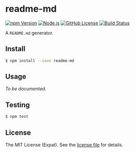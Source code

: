 readme-md
=========
[![npm Version][NPM VERSION BADGE]][NPM PAGE]
[![Node.js][NODE VERSION BADGE]][NODE PAGE]
[![GitHub License][LICENSE BADGE]][LICENSE PAGE]
[![Build Status][BUILD BADGE]][BUILD PAGE]

A `README.md` generator.

Install
-------
```sh
$ npm install --save readme-md
```

Usage
-----
_To be documented._

Testing
-------
```sh
$ npm test
```

License
-------
The MIT License (Expat). See the [license file](LICENSE) for details.

[BUILD BADGE]: https://img.shields.io/travis/jbenner-radham/node-readme-md.svg?style=flat-square
[BUILD PAGE]: https://travis-ci.org/jbenner-radham/node-readme-md
[LICENSE BADGE]: https://img.shields.io/badge/license-MIT%20License-blue.svg?style=flat-square
[LICENSE PAGE]: https://github.com/jbenner-radham/node-readme-md/blob/master/LICENSE
[NODE PAGE]: https://nodejs.org/
[NODE VERSION BADGE]: https://img.shields.io/node/v/readme-md.svg?style=flat-square
[NPM PAGE]: https://www.npmjs.com/package/readme-md
[NPM VERSION BADGE]: https://img.shields.io/npm/v/readme-md.svg?style=flat-square
